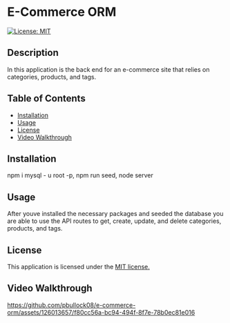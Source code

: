 # E-Commerce ORM
  [![License: MIT](https://img.shields.io/badge/License-MIT-yellow.svg)](https://opensource.org/licenses/MIT)

  ## Description
  In this application is the back end for an e-commerce site that relies on categories, products, and tags. 

  ## Table of Contents 
 * [Installation](#installation) 
 * [Usage](#usage) 
 * [License](#license) 
 * [Video Walkthrough](#video-walkthrough)

  ## Installation

  npm i mysql - u root -p, npm run seed, node server 

  ## Usage

  After youve installed the necessary packages and seeded the database you are able to use the API routes to get, create, update, and delete categories, products, and tags. 

  ## License 

This application is licensed under the [MIT license.](https://github.com/git/git-scm.com/blob/main/MIT-LICENSE.txt)

  ## Video Walkthrough
  https://github.com/pbullock08/e-commerce-orm/assets/126013657/f80cc56a-bc94-494f-8f7e-78b0ec81e016
